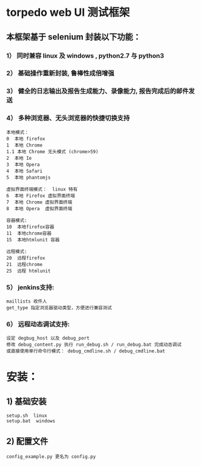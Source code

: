 # torpedo web UI 测试框架
## 本框架基于 selenium 封装以下功能：

### 1） 同时兼容 linux 及 windows ,  python2.7 与 python3

### 2） 基础操作重新封装, 鲁棒性成倍增强

### 3） 健全的日志输出及报告生成能力、录像能力, 报告完成后的邮件发送

### 4） 多种浏览器、无头浏览器的快捷切换支持

	本地模式：
	0  本地 firefox
	1  本地 Chrome
	1.1 本地 Chrome 无头模式 (chrome>59)
	2  本地 Ie
	3  本地 Opera
	4  本地 Safari
	5  本地 phantomjs

	虚拟界面终端模式：  linux 特有
	6  本地 Firefox 虚拟界面终端
	7  本地 Chrome 虚拟界面终端
	8  本地 Opera  虚拟界面终端

	容器模式:
	10  本地firefox容器
	11  本地chrome容器   	
	15  本地htmlunit 容器

	远程模式: 
	20  远程firefox
	21  远程chrome
	25  远程 htmlunit

### 5） jenkins支持:

	maillists 收件人
	get_type 指定浏览器驱动类型，方便进行兼容测试


### 6） 远程动态调试支持:
	设定 degbug_host 以及 debug_port
	修改 debug_content.py 执行 run_debug.sh / run_debug.bat 完成动态调试
	或直接使用单行命令行模式： debug_cmdline.sh / debug_cmdline.bat

# 安装：

## 1)  基础安装
	setup.sh  linux
	setup.bat  windows

## 2)  配置文件
	config_example.py 更名为 config.py



